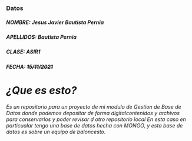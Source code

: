 ### **Datos** 
##### NOMBRE: _Jesus Javier Bautista Pernia_
##### APELLIDOS: _Bautista Pernia_
##### CLASE: ***ASIR1***
##### FECHA: ~~15/11/2021~~

# **_¿Que es esto?_**
*Es un repositorio para un proyecto de mi modulo de Gestion de Base de Datos donde podemos depositar de forma digitalcontenidos y archivos para conservarlos y poder revisar d otro repositorio local
En esta caso en particualar tengo una base de datos hecha con MONGO, y esta base de datos es sobre un equipo de baloncesto.*
